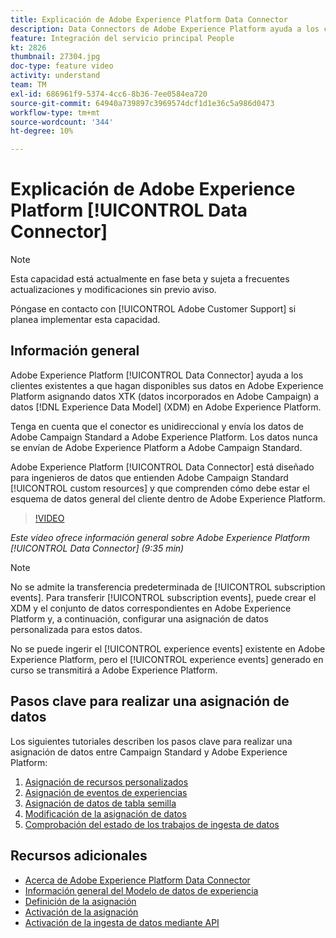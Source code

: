 ```yaml
---
title: Explicación de Adobe Experience Platform Data Connector
description: Data Connectors de Adobe Experience Platform ayuda a los clientes existentes a poner sus datos a disposición en Adobe Experience Platform asignando datos XTK (datos incorporados en Campaign) a datos del Modelo de datos de Experience (XDM) en Adobe Experience Platform.
feature: Integración del servicio principal People
kt: 2826
thumbnail: 27304.jpg
doc-type: feature video
activity: understand
team: TM
exl-id: 686961f9-5374-4cc6-8b36-7ee0584ea720
source-git-commit: 64940a739897c3969574dcf1d1e36c5a986d0473
workflow-type: tm+mt
source-wordcount: '344'
ht-degree: 10%

---
```


# Explicación de Adobe Experience Platform [!UICONTROL Data Connector]

>[!NOTE]
>
>Esta capacidad está actualmente en fase beta y sujeta a frecuentes actualizaciones y modificaciones sin previo aviso.
>
>Póngase en contacto con [!UICONTROL Adobe Customer Support] si planea implementar esta capacidad.

## Información general

Adobe Experience Platform [!UICONTROL Data Connector] ayuda a los clientes existentes a que hagan disponibles sus datos en Adobe Experience Platform asignando datos XTK (datos incorporados en Adobe Campaign) a datos [!DNL Experience Data Model] (XDM) en Adobe Experience Platform.

Tenga en cuenta que el conector es unidireccional y envía los datos de Adobe Campaign Standard a Adobe Experience Platform. Los datos nunca se envían de Adobe Experience Platform a Adobe Campaign Standard.

Adobe Experience Platform [!UICONTROL Data Connector] está diseñado para ingenieros de datos que entienden Adobe Campaign Standard [!UICONTROL custom resources] y que comprenden cómo debe estar el esquema de datos general del cliente dentro de Adobe Experience Platform.

>[!VIDEO](https://video.tv.adobe.com/v/27304?quality=12)

*Este vídeo ofrece información general sobre Adobe Experience Platform  [!UICONTROL Data Connector] (9:35 min)*

>[!NOTE]
>
>No se admite la transferencia predeterminada de [!UICONTROL subscription events]. Para transferir [!UICONTROL subscription events], puede crear el XDM y el conjunto de datos correspondientes en Adobe Experience Platform y, a continuación, configurar una asignación de datos personalizada para estos datos.
>
>No se puede ingerir el [!UICONTROL experience events] existente en Adobe Experience Platform, pero el [!UICONTROL experience events] generado en curso se transmitirá a Adobe Experience Platform.

## Pasos clave para realizar una asignación de datos

Los siguientes tutoriales describen los pasos clave para realizar una asignación de datos entre Campaign Standard y Adobe Experience Platform:

1. [Asignación de recursos personalizados](/help/administrating/adobe-experience-platform-data-connector/mapping-custom-resources.md)
2. [Asignación de eventos de experiencias](/help/administrating/adobe-experience-platform-data-connector/mapping-experience-events.md)
3. [Asignación de datos de tabla semilla](/help/administrating/adobe-experience-platform-data-connector/mapping-seed-table-data.md)
4. [Modificación de la asignación de datos](/help/administrating/adobe-experience-platform-data-connector/modifying-data-mapping.md)
5. [Comprobación del estado de los trabajos de ingesta de datos](/help/administrating/adobe-experience-platform-data-connector/checking-status-of-data-ingestion-jobs.md)

## Recursos adicionales

* [Acerca de Adobe Experience Platform Data Connector](https://docs.adobe.com/content/help/en/campaign-standard/using/administrating/mapping-campaign-and-aep-data/aep-about-data-connector.html)
* [Información general del Modelo de datos de experiencia](https://docs.adobe.com/content/help/en/campaign-standard/using/administrating/mapping-campaign-and-aep-data/aep-data-model-overview.html)
* [Definición de la asignación](https://experienceleague.adobe.com/docs/campaign-standard/using/integrating-with-adobe-cloud/adobe-experience-platform/data-connector/aep-mapping-definition.html)
* [Activación de la asignación](https://experienceleague.adobe.com/docs/campaign-standard/using/integrating-with-adobe-cloud/adobe-experience-platform/data-connector/aep-mapping-activation.html)
* [Activación de la ingesta de datos mediante API](https://experienceleague.adobe.com/docs/campaign-standard/using/integrating-with-adobe-cloud/adobe-experience-platform/data-connector/aep-triggering-data-ingestion.html)
